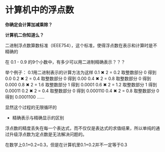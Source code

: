 # 计算机中的浮点数

**你确定会计算加减乘除？**
 
**计算机二你知道么？**

二进制浮点数算数标准（IEEE754），这个标准，使得浮点数在表示和计算时是不精确的

在 0.1 - 0.9 的9个小数中，有多少可以用二进制精确表示？？？

举个例子：
0.1用二进制表示的计算方法为这样
0.1 ✖ 2 = 0.2 取整数部分 0 得到 0.0
0.2 ✖ 2 = 0.4 取整数部分 0 得到 0.00
0.4 ✖ 2 = 0.8 取整数部分 0 得到 0.000
0.8 ✖ 2 = 1.6 取整数部分 1 得到 0.0001
0.6 ✖ 2 = 1.2 取整数部分 1 得到 0.00011
0.2 ✖ 2 = 0.4 取整数部分 0 得到 0.000110
0.4 ✖ 2 = 0.8 取整数部分 0 得到 0.0001100
......

显然这个过程的无限循环的

* 精确表示与精确显示的区别

浮点数的精度丢失在每一个表达式，而不仅仅是表达式的求值结果，所以单纯的通过升级浮点数为定点数是无法解决问题的。

在数学上0.1+0.2=0.3，但是在计算机里0.1+0.2并不一定等于0.3